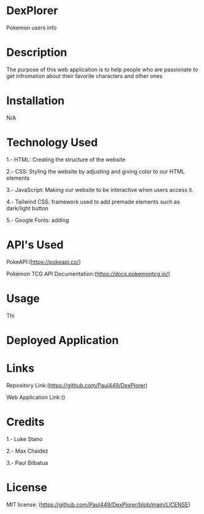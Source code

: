 # DexPlorer
Pokemon users info

# Description
The purpose of this web application is to help people who are passionate to get infromation about their favorite
characters and other ones

# Installation

N/A

# Technology Used

1.- HTML: Creating the structure of the website

2.- CSS: Styling the website by adjusting and giving color to our HTML elements

3.- JavaScript: Making our website to be interactive when users access it.

4.- Tailwind CSS: framework used to add premade elements such as dark/light button

5.- Google Fonts: adding 

# API's Used

 PokeAPI:(https://pokeapi.co/) 

 Pokémon TCG API Documentation:(https://docs.pokemontcg.io/)

# Usage
Thi
# Deployed Application

# Links

Repository Link:(https://github.com/Paul449/DexPlorer)

Web Application Link:()

# Credits

1.- Luke Stano

2.- Max Chaidez

3.- Paul Bilbatua

# License

MIT license: (https://github.com/Paul449/DexPlorer/blob/main/LICENSE)
